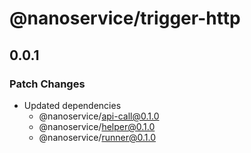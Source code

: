 # @nanoservice/trigger-http

## 0.0.1

### Patch Changes

- Updated dependencies
  - @nanoservice/api-call@0.1.0
  - @nanoservice/helper@0.1.0
  - @nanoservice/runner@0.1.0
